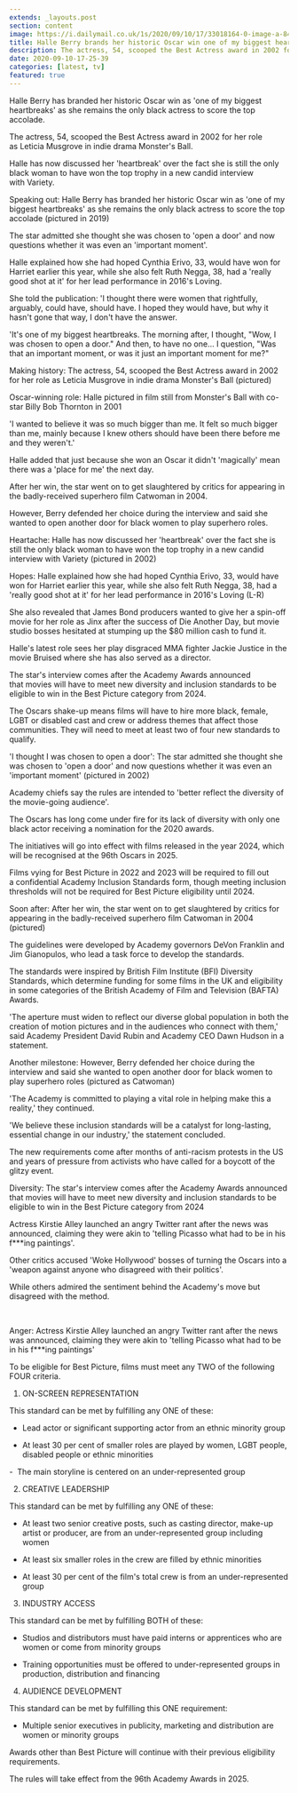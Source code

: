 ```yaml
---
extends: _layouts.post
section: content
image: https://i.dailymail.co.uk/1s/2020/09/10/17/33018164-0-image-a-84_1599753781735.jpg 
title: Halle Berry brands her historic Oscar win one of my biggest heartbreaks 
description: The actress, 54, scooped the Best Actress award in 2002 for her role as Leticia Musgrove in indie drama Monsters Ball. 
date: 2020-09-10-17-25-39 
categories: [latest, tv] 
featured: true 
--- 
```

Halle Berry has branded her historic Oscar win as 'one of my biggest heartbreaks' as she remains the only black actress to score the top accolade.

The actress, 54, scooped the Best Actress award in 2002 for her role as Leticia Musgrove in indie drama Monster's Ball.

Halle has now discussed her 'heartbreak' over the fact she is still the only black woman to have won the top trophy in a new candid interview with Variety.

Speaking out: Halle Berry has branded her historic Oscar win as 'one of my biggest heartbreaks' as she remains the only black actress to score the top accolade (pictured in 2019) 

The star admitted she thought she was chosen to 'open a door' and now questions whether it was even an 'important moment'.

Halle explained how she had hoped Cynthia Erivo, 33, would have won for Harriet earlier this year, while she also felt Ruth Negga, 38, had a 'really good shot at it' for her lead performance in 2016's Loving.     

She told the publication: 'I thought there were women that rightfully, arguably, could have, should have. I hoped they would have, but why it hasn't gone that way, I don't have the answer.

'It's one of my biggest heartbreaks. The morning after, I thought, "Wow, I was chosen to open a door." And then, to have no one... I question, "Was that an important moment, or was it just an important moment for me?" 

Making history: The actress, 54, scooped the Best Actress award in 2002 for her role as Leticia Musgrove in indie drama Monster's Ball (pictured) 

Oscar-winning role: Halle pictured in film still from Monster's Ball with co-star Billy Bob Thornton in 2001 

'I wanted to believe it was so much bigger than me. It felt so much bigger than me, mainly because I knew others should have been there before me and they weren't.'

Halle added that just because she won an Oscar it didn't 'magically' mean there was a 'place for me' the next day.  

After her win, the star went on to get slaughtered by critics for appearing in the badly-received superhero film Catwoman in 2004. 

However, Berry defended her choice during the interview and said she wanted to open another door for black women to play superhero roles.

Heartache: Halle has now discussed her 'heartbreak' over the fact she is still the only black woman to have won the top trophy in a new candid interview with Variety (pictured in 2002) 

Hopes: Halle explained how she had hoped Cynthia Erivo, 33, would have won for Harriet earlier this year, while she also felt Ruth Negga, 38, had a 'really good shot at it' for her lead performance in 2016's Loving (L-R)  

She also revealed that James Bond producers wanted to give her a spin-off movie for her role as Jinx after the success of Die Another Day, but movie studio bosses hesitated at stumping up the $80 million cash to fund it. 

Halle's latest role sees her play disgraced MMA fighter Jackie Justice in the movie Bruised where she has also served as a director.  

The star's interview comes after the Academy Awards announced that movies will have to meet new diversity and inclusion standards to be eligible to win in the Best Picture category from 2024.

The Oscars shake-up means films will have to hire more black, female, LGBT or disabled cast and crew or address themes that affect those communities. They will need to meet at least two of four new standards to qualify. 

'I thought I was chosen to open a door': The star admitted she thought she was chosen to 'open a door' and now questions whether it was even an 'important moment' (pictured in 2002) 

Academy chiefs say the rules are intended to 'better reflect the diversity of the movie-going audience'.

The Oscars has long come under fire for its lack of diversity with only one black actor receiving a nomination for the 2020 awards.

The initiatives will go into effect with films released in the year 2024, which will be recognised at the 96th Oscars in 2025.

Films vying for Best Picture in 2022 and 2023 will be required to fill out a confidential Academy Inclusion Standards form, though meeting inclusion thresholds will not be required for Best Picture eligibility until 2024.  

Soon after: After her win, the star went on to get slaughtered by critics for appearing in the badly-received superhero film Catwoman in 2004 (pictured) 

The guidelines were developed by Academy governors DeVon Franklin and Jim Gianopulos, who lead a task force to develop the standards.

The standards were inspired by British Film Institute (BFI) Diversity Standards, which determine funding for some films in the UK and eligibility in some categories of the British Academy of Film and Television (BAFTA) Awards. 

'The aperture must widen to reflect our diverse global population in both the creation of motion pictures and in the audiences who connect with them,' said Academy President David Rubin and Academy CEO Dawn Hudson in a statement. 

Another milestone: However, Berry defended her choice during the interview and said she wanted to open another door for black women to play superhero roles (pictured as Catwoman) 

'The Academy is committed to playing a vital role in helping make this a reality,' they continued.

'We believe these inclusion standards will be a catalyst for long-lasting, essential change in our industry,' the statement concluded. 

The new requirements come after months of anti-racism protests in the US and years of pressure from activists who have called for a boycott of the glitzy event. 

Diversity: The star's interview comes after the Academy Awards announced that movies will have to meet new diversity and inclusion standards to be eligible to win in the Best Picture category from 2024 

Actress Kirstie Alley launched an angry Twitter rant after the news was announced, claiming they were akin to 'telling Picasso what had to be in his f***ing paintings'.

Other critics accused 'Woke Hollywood' bosses of turning the Oscars into a 'weapon against anyone who disagreed with their politics'.  

While others admired the sentiment behind the Academy's move but disagreed with the method.  

 

Anger: Actress Kirstie Alley launched an angry Twitter rant after the news was announced, claiming they were akin to 'telling Picasso what had to be in his f***ing paintings'  

To be eligible for Best Picture, films must meet any TWO of the following FOUR criteria. 

1. ON-SCREEN REPRESENTATION

This standard can be met by fulfilling any ONE of these:

- Lead actor or significant supporting actor from an ethnic minority group

- At least 30 per cent of smaller roles are played by women, LGBT people, disabled people or ethnic minorities 

-  The main storyline is centered on an under-represented group

2. CREATIVE LEADERSHIP

This standard can be met by fulfilling any ONE of these: 

- At least two senior creative posts, such as casting director, make-up artist or producer, are from an under-represented group including women

- At least six smaller roles in the crew are filled by ethnic minorities

- At least 30 per cent of the film's total crew is from an under-represented group 

3. INDUSTRY ACCESS

This standard can be met by fulfilling BOTH of these: 

- Studios and distributors must have paid interns or apprentices who are women or come from minority groups

- Training opportunities must be offered to under-represented groups in production, distribution and financing

4. AUDIENCE DEVELOPMENT 

This standard can be met by fulfilling this ONE requirement:

- Multiple senior executives in publicity, marketing and distribution are women or minority groups 

Awards other than Best Picture will continue with their previous eligibility requirements. 

The rules will take effect from the 96th Academy Awards in 2025.  

